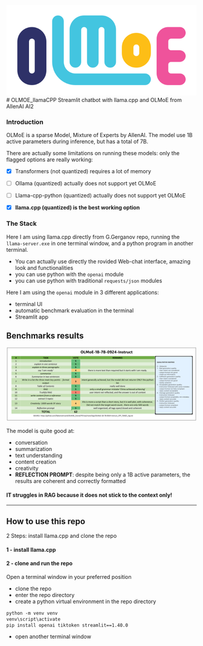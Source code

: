 <img src='https://github.com/fabiomatricardi/OLMOE_llamaCPP/raw/main/olmoe-logo.png' width = 900>
# OLMOE_llamaCPP
Streamlit chatbot with llama.cpp and OLMoE from AllenAI AI2

### Introduction
OLMoE is a sparse Model, Mixture of Experts by AllenAI. The model use 1B active parameters during inference, but has a total of 7B.

There are actually some limitations on running these models: only the flagged options are really working:
- [x] Transformers (not quantized) requires a lot of memory
- [ ] Ollama (quantized) actually does not support yet OLMoE
- [ ] Llama-cpp-python (quantized) actually does not support yet OLMoE
- [x] **llama.cpp (quantized) is the best working option**


### The Stack
Here I am using llama.cpp directly from G.Gerganov repo, running the `llama-server.exe` in one terminal window, and a python program in another terminal.

- You can actually use directly the rovided Web-chat interface, amazing look and functionalities
- you can use python with the `openai` module
- you can use python with traditional `requests/json` modules 

Here I am using the `openai` module in 3 different applications:
- terminal UI
- automatic benchmark evaluation in the terminal
- Streamlit app

## Benchmarks results
<img src='https://github.com/fabiomatricardi/OLMOE_llamaCPP/raw/main/OLMoE-1B-7B-0924-Instruct_table.png' width = 800>

The model is quite good at:
- conversation
- summarization
- text understanding
- content creation
- creativity
- **REFLECTION PROMPT**: despite being only a 1B active parameters, the results are coherent and correctly formatted

#### IT struggles in RAG because it does not stick to the context only!

---

## How to use this repo
2 Steps: install llama.cpp and clone the repo
#### 1 - install llama.cpp


#### 2 - clone and run the repo
Open a terminal window in your preferred position
- clone the repo
- enter the repo directory
- create a python virtual environment in the repo directory
```
python -m venv venv
venv\script\activate
pip install openai tiktoken streamlit==1.40.0
```
- open another terminal window





